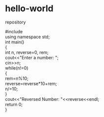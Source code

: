 # hello-world
repository 

#include <iostream>  
using namespace std;  
int main()  
{  
int n, reverse=0, rem;    
cout<<"Enter a number: ";    
cin>>n;    
  while(n!=0)    
  {    
     rem=n%10;      
     reverse=reverse*10+rem;    
     n/=10;    
  }    
 cout<<"Reversed Number: "<<reverse<<endl;     
return 0;  
}  
